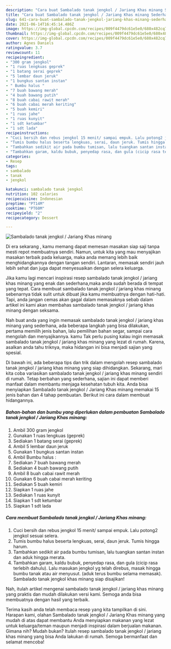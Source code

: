 ```yaml
---
description: "Cara buat Sambalado tanak jengkol / Jariang Khas minang Sederhana Untuk Jualan"
title: "Cara buat Sambalado tanak jengkol / Jariang Khas minang Sederhana Untuk Jualan"
slug: 641-cara-buat-sambalado-tanak-jengkol-jariang-khas-minang-sederhana-untuk-jualan
date: 2021-06-14T16:45:14.486Z
image: https://img-global.cpcdn.com/recipes/009f4479dc61e5e0/680x482cq70/sambalado-tanak-jengkol-jariang-khas-minang-foto-resep-utama.jpg
thumbnail: https://img-global.cpcdn.com/recipes/009f4479dc61e5e0/680x482cq70/sambalado-tanak-jengkol-jariang-khas-minang-foto-resep-utama.jpg
cover: https://img-global.cpcdn.com/recipes/009f4479dc61e5e0/680x482cq70/sambalado-tanak-jengkol-jariang-khas-minang-foto-resep-utama.jpg
author: Agnes Daniels
ratingvalue: 3.7
reviewcount: 11
recipeingredient:
- "300 gram jengkol"
- "1 ruas lengkuas geprek"
- "1 batang serai geprek"
- "5 lembar daun jeruk"
- "1 bungkus santan instan"
- " Bumbu halus "
- "7 buah bawang merah"
- "4 buah bawang putih"
- "8 buah cabai rawit merah"
- "6 buah cabai merah keriting"
- "5 buah kemiri"
- "1 ruas jahe"
- "1 ruas kunyit"
- "1 sdt ketumbar"
- "1 sdt lada"
recipeinstructions:
- "Cuci bersih dan rebus jengkol 15 menit/ sampai empuk. Lalu potong2 jengkol sesuai selera."
- "Tumis bumbu halus beserta lengkuas, serai, daun jeruk. Tumis hingga harum."
- "Tambahkan sedikit air pada bumbu tumisan, lalu tuangkan santan instan dan aduk hingga merata."
- "Tambahkan garam, kaldu bubuk, penyedap rasa, dan gula (cicip rasa terlebih dahulu). Lalu masukan jengkol yg telah direbus, masak hingga bumbu tanak atau air menyusut. (aduk terus bumbu selama memasak). Sambalado tanak jengkol khas minang siap disajikan!"
categories:
- Resep
tags:
- sambalado
- tanak
- jengkol

katakunci: sambalado tanak jengkol 
nutrition: 102 calories
recipecuisine: Indonesian
preptime: "PT14M"
cooktime: "PT60M"
recipeyield: "2"
recipecategory: Dessert

---
```



![Sambalado tanak jengkol / Jariang Khas minang](https://img-global.cpcdn.com/recipes/009f4479dc61e5e0/680x482cq70/sambalado-tanak-jengkol-jariang-khas-minang-foto-resep-utama.jpg)

Di era  sekarang , kamu memang dapat memesan masakan siap saji tanpa mesti repot membuatnya sendiri. Namun, untuk kita yang mau menyajikan masakan terbaik pada keluarga, maka anda memang lebih baik menghidangkannya dengan tangan sendiri. Lantaran, memasak sendiri jauh lebih sehat dan juga dapat menyesuaikan dengan selera keluarga.

Jika kamu lagi mencari inspirasi resep sambalado tanak jengkol / jariang khas minang yang enak dan sederhana,maka anda sudah berada di tempat yang tepat. Cara membuat sambalado tanak jengkol / jariang khas minang  sebenarnya tidak sulit untuk dibuat jika kamu membuatnya dengan hati-hati. Tapi, anda jangan cemas akan gagal dalam memasaknya 
sebab dalam artikel ini kami akan membahas sambalado tanak jengkol / jariang khas minang dengan seksama.  



Nah buat anda yang ingin memasak sambalado tanak jengkol / jariang khas minang yang sederhana, ada beberapa langkah yang bisa dilakukan, pertama memilih jenis bahan, lalu pemilihan bahan segar, sampai cara mengolah dan menyajikannya. kamu Tak perlu pusing kalau ingin memasak sambalado tanak jengkol / jariang khas minang yang lezat di rumah. Karena, asalkan anda  tahu triknya, maka hidangan ini bisa menjadi sajian yang spesial.

Di bawah ini, ada beberapa tips dan trik dalam mengolah resep sambalado tanak jengkol / jariang khas minang yang siap dihidangkan. Sekarang, mari kita coba variasikan sambalado tanak jengkol / jariang khas minang sendiri di rumah. Tetap berbahan yang sederhana, sajian ini dapat memberi manfaat dalam membantu menjaga kesehatan tubuh kita. Anda bisa menyiapkan Sambalado tanak jengkol / Jariang Khas minang memakai 15 jenis bahan dan 4 tahap pembuatan. Berikut ini cara dalam membuat hidangannya.

<!--inarticleads1-->

##### Bahan-bahan dan bumbu yang diperlukan dalam pembuatan Sambalado tanak jengkol / Jariang Khas minang:

1. Ambil 300 gram jengkol
1. Gunakan 1 ruas lengkuas (geprek)
1. Sediakan 1 batang serai (geprek)
1. Ambil 5 lembar daun jeruk
1. Gunakan 1 bungkus santan instan
1. Ambil  Bumbu halus :
1. Sediakan 7 buah bawang merah
1. Sediakan 4 buah bawang putih
1. Ambil 8 buah cabai rawit merah
1. Gunakan 6 buah cabai merah keriting
1. Sediakan 5 buah kemiri
1. Siapkan 1 ruas jahe
1. Sediakan 1 ruas kunyit
1. Siapkan 1 sdt ketumbar
1. Siapkan 1 sdt lada




<!--inarticleads2-->

##### Cara membuat Sambalado tanak jengkol / Jariang Khas minang:

1. Cuci bersih dan rebus jengkol 15 menit/ sampai empuk. Lalu potong2 jengkol sesuai selera.
1. Tumis bumbu halus beserta lengkuas, serai, daun jeruk. Tumis hingga harum.
1. Tambahkan sedikit air pada bumbu tumisan, lalu tuangkan santan instan dan aduk hingga merata.
1. Tambahkan garam, kaldu bubuk, penyedap rasa, dan gula (cicip rasa terlebih dahulu). Lalu masukan jengkol yg telah direbus, masak hingga bumbu tanak atau air menyusut. (aduk terus bumbu selama memasak). Sambalado tanak jengkol khas minang siap disajikan!




Nah, itulah artikel mengenai  sambalado tanak jengkol / jariang khas minang  yang praktis dan mudah dilakukan versi kami. Semoga anda bisa membuatnya dengan hasil yang terbaik. 

Terima kasih anda telah membaca resep yang kita tampilkan di sini. Harapan kami, olahan  Sambalado tanak jengkol / Jariang Khas minang yang mudah di atas dapat membantu Anda menyiapkan makanan yang lezat untuk keluarga/teman maupun menjadi inspirasi dalam berjualan makanan. Gimana nih? Mudah bukan? Itulah resep sambalado tanak jengkol / jariang khas minang yang bisa Anda lakukan di rumah. Semoga bermanfaat dan selamat mencoba!

